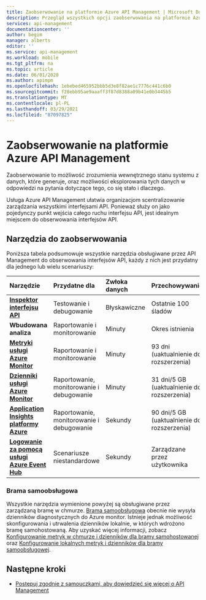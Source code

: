 ```yaml
---
title: Zaobserwowanie na platformie Azure API Management | Microsoft Docs
description: Przegląd wszystkich opcji zaobserwowania na platformie Azure API Management.
services: api-management
documentationcenter: ''
author: begim
manager: alberts
editor: ''
ms.service: api-management
ms.workload: mobile
ms.tgt_pltfrm: na
ms.topic: article
ms.date: 06/01/2020
ms.author: apimpm
ms.openlocfilehash: 1ebebed465952bbb5d3e8f82ae1c7776c441c6b0
ms.sourcegitcommit: f28ebb95ae9aaaff3f87d8388a09b41e0b3445b5
ms.translationtype: MT
ms.contentlocale: pl-PL
ms.lasthandoff: 03/29/2021
ms.locfileid: "87097825"
---
```

# <a name="observability-in-azure-api-management"></a>Zaobserwowanie na platformie Azure API Management

Zaobserwowanie to możliwość zrozumienia wewnętrznego stanu systemu z danych, które generuje, oraz możliwości eksplorowania tych danych w odpowiedzi na pytania dotyczące tego, co się stało i dlaczego. 

Usługa Azure API Management ułatwia organizacjom scentralizowanie zarządzania wszystkimi interfejsami API. Ponieważ służy on jako pojedynczy punkt wejścia całego ruchu interfejsu API, jest idealnym miejscem do obserwowania interfejsów API. 

## <a name="observability-tools"></a>Narzędzia do zaobserwowania

Poniższa tabela podsumowuje wszystkie narzędzia obsługiwane przez API Management do obserwowania interfejsów API, każdy z nich jest przydatny dla jednego lub wielu scenariuszy:

| Narzędzie        | Przydatne dla    | Zwłoka danych | Przechowywanie | Próbkowanie | Rodzaj danych | Enabled (Włączony)|
|:------------- |:-------------|:---- |:----|:---- |:--- |:---- 
| **[Inspektor interfejsu API](api-management-howto-api-inspector.md)** | Testowanie i debugowanie | Błyskawiczne | Ostatnie 100 śladów | Włączone na żądanie | Śledzenie żądań | Always (Zawsze)
| **Wbudowana analiza** | Raportowanie i monitorowanie | Minuty | Okres istnienia | 100% | Raporty i dzienniki | Always (Zawsze) |
| **[Metryki usługi Azure Monitor](api-management-howto-use-azure-monitor.md)** | Raportowanie i monitorowanie | Minuty | 93 dni (uaktualnienie do rozszerzenia) | 100% | Metryki | Always (Zawsze) |
| **[Dzienniki usługi Azure Monitor](api-management-howto-use-azure-monitor.md)** | Raportowanie, monitorowanie i debugowanie | Minuty | 31 dni/5 GB (uaktualnienie do rozszerzenia) | 100% (regulowane) | Dzienniki | Opcjonalne |
| **[Application Insights platformy Azure](api-management-howto-app-insights.md)** | Raportowanie, monitorowanie i debugowanie | Sekundy | 90 dni/5 GB (uaktualnienie do rozszerzenia) | Niestandardowy | Dzienniki, metryki | Opcjonalne |
| **[Logowanie za pomocą usługi Azure Event Hub](api-management-howto-log-event-hubs.md)** | Scenariusze niestandardowe | Sekundy | Zarządzane przez użytkownika | Niestandardowy | Niestandardowy | Opcjonalne |

### <a name="self-hosted-gateway"></a>Brama samoobsługowa

Wszystkie narzędzia wymienione powyżej są obsługiwane przez zarządzaną bramę w chmurze. [Brama samoobsługowa](self-hosted-gateway-overview.md) obecnie nie wysyła dzienników diagnostycznych do Azure monitor. Istnieje jednak możliwość skonfigurowania i utrwalenia dzienników lokalnie, w których wdrożono bramę samohostowaną. Aby uzyskać więcej informacji, zobacz [Konfigurowanie metryk w chmurze i dzienników dla bramy samohostowanej](how-to-configure-cloud-metrics-logs.md) oraz [Konfigurowanie lokalnych metryk i dzienników dla bramy samoobsługowej](how-to-configure-local-metrics-logs.md).

## <a name="next-steps"></a>Następne kroki

* [Postępuj zgodnie z samouczkami, aby dowiedzieć się więcej o API Management](import-and-publish.md)

